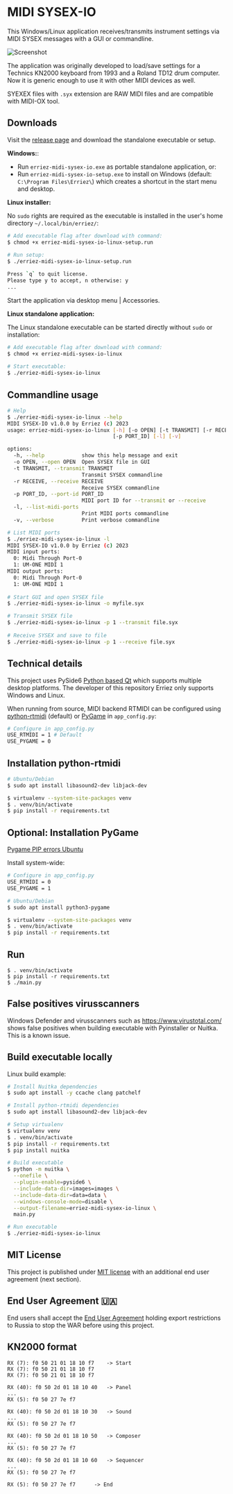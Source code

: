 # MIDI SYSEX-IO

This Windows/Linux application receives/transmits instrument settings via MIDI 
SYSEX messages with a GUI or commandline.

![Screenshot](screenshots/screenshot.png)

The application was originally developed to load/save settings for a Technics 
KN2000 keyboard from 1993 and a Roland TD12 drum computer. Now it is generic 
enough to use it with other MIDI devices as well.

SYEXEX files with `.syx` extension are RAW MIDI files and are compatible with
MIDI-OX tool.

## Downloads

Visit the [release page](https://github.com/Erriez/midi-sysex-io/releases)
and download the standalone executable or setup.

**Windows:**:
* Run `erriez-midi-sysex-io.exe` as portable standalone application, or:
* Run `erriez-midi-sysex-io-setup.exe` to install on Windows (default:
  `C:\Program Files\Erriez\`) which creates a shortcut in the start menu and 
  desktop.

**Linux installer:**

No `sudo` rights are required as the executable is installed in the user's home 
directory `~/.local/bin/erriez/`:

```bash
# Add executable flag after download with command:
$ chmod +x erriez-midi-sysex-io-linux-setup.run
 
# Run setup:
$ ./erriez-midi-sysex-io-linux-setup.run

Press `q` to quit license.
Please type y to accept, n otherwise: y
...
```

Start the application via desktop menu | Accessories.

**Linux standalone application:**

The Linux standalone executable can be started directly without `sudo` or
installation:

```bash
# Add executable flag after download with command:
$ chmod +x erriez-midi-sysex-io-linux
 
# Start executable:
$ ./erriez-midi-sysex-io-linux
```

## Commandline usage

```bash
# Help
$ ./erriez-midi-sysex-io-linux --help
MIDI SYSEX-IO v1.0.0 by Erriez (c) 2023
usage: erriez-midi-sysex-io-linux [-h] [-o OPEN] [-t TRANSMIT] [-r RECEIVE]
                                  [-p PORT_ID] [-l] [-v]

options:
  -h, --help            show this help message and exit
  -o OPEN, --open OPEN  Open SYSEX file in GUI
  -t TRANSMIT, --transmit TRANSMIT
                        Transmit SYSEX commandline
  -r RECEIVE, --receive RECEIVE
                        Receive SYSEX commandline
  -p PORT_ID, --port-id PORT_ID
                        MIDI port ID for --transmit or --receive
  -l, --list-midi-ports
                        Print MIDI ports commandline
  -v, --verbose         Print verbose commandline

# List MIDI ports
$ ./erriez-midi-sysex-io-linux -l
MIDI SYSEX-IO v1.0.0 by Erriez (c) 2023
MIDI input ports:
  0: Midi Through Port-0
  1: UM-ONE MIDI 1
MIDI output ports:
  0: Midi Through Port-0
  1: UM-ONE MIDI 1
  
# Start GUI and open SYSEX file
$ ./erriez-midi-sysex-io-linux -o myfile.syx

# Transmit SYSEX file
$ ./erriez-midi-sysex-io-linux -p 1 --transmit file.syx
  
# Receive SYSEX and save to file
$ ./erriez-midi-sysex-io-linux -p 1 --receive file.syx
```

## Technical details

This project uses PySide6 [Python based Qt](https://www.qt.io/qt-for-python) 
which supports multiple desktop platforms. The developer of this repository 
Erriez only supports Windows and Linux.

When running from source, MIDI backend RTMIDI can be configured using
[python-rtmidi](https://pypi.org/project/python-rtmidi/) (default) or 
[PyGame](https://github.com/pygame/pygame) in `app_config.py`:

```bash
# Configure in app_config.py
USE_RTMIDI = 1 # Default
USE_PYGAME = 0
```

## Installation python-rtmidi

```bash
# Ubuntu/Debian
$ sudo apt install libasound2-dev libjack-dev

$ virtualenv --system-site-packages venv
$ . venv/bin/activate
$ pip install -r requirements.txt
```

## Optional: Installation PyGame

[Pygame PIP errors Ubuntu](https://github.com/pygame/pygame/issues/3756)

Install system-wide:

```bash
# Configure in app_config.py
USE_RTMIDI = 0
USE_PYGAME = 1

# Ubuntu/Debian
$ sudo apt install python3-pygame

$ virtualenv --system-site-packages venv
$ . venv/bin/activate
$ pip install -r requirements.txt
```

## Run
```
$ . venv/bin/activate
$ pip install -r requirements.txt
$ ./main.py
```

## False positives virusscanners

Windows Defender and virusscanners such as https://www.virustotal.com/ shows
false positives when building executable with Pyinstaller or Nuitka. This is a
known issue.

## Build executable locally

Linux build example:

```bash
# Install Nuitka dependencies
$ sudo apt install -y ccache clang patchelf

# Install python-rtmidi dependencies
$ sudo apt install libasound2-dev libjack-dev

# Setup virtualenv
$ virtualenv venv
$ . venv/bin/activate
$ pip install -r requirements.txt
$ pip install nuitka

# Build executable
$ python -m nuitka \
  --onefile \
  --plugin-enable=pyside6 \
  --include-data-dir=images=images \
  --include-data-dir=data=data \
  --windows-console-mode=disable \
  --output-filename=erriez-midi-sysex-io-linux \
  main.py

# Run executable
$ ./erriez-midi-sysex-io-linux
```

## MIT License

This project is published under [MIT license](https://github.com/Erriez/midi-sysex-io/blob/master/LICENSE)
with an additional end user agreement (next section).

## End User Agreement :ukraine:

End users shall accept the [End User Agreement](https://github.com/Erriez/midi-sysex-io/blob/master/END_USER_AGREEMENT.md)
holding export restrictions to Russia to stop the WAR before using this project.

## KN2000 format

```
RX (7): f0 50 21 01 18 10 f7 	-> Start
RX (7): f0 50 21 01 18 10 f7 
RX (7): f0 50 21 01 18 10 f7 

RX (40): f0 50 2d 01 18 10 40	-> Panel
...
RX (5): f0 50 27 7e f7

RX (40): f0 50 2d 01 18 10 30	-> Sound
...
RX (5): f0 50 27 7e f7

RX (40): f0 50 2d 01 18 10 50	-> Composer
...
RX (5): f0 50 27 7e f7

RX (40): f0 50 2d 01 18 10 60	-> Sequencer
...
RX (5): f0 50 27 7e f7

RX (5): f0 50 27 7e f7		-> End
```
